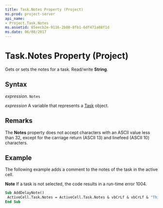 ```yaml
---
title: Task.Notes Property (Project)
ms.prod: project-server
api_name:
- Project.Task.Notes
ms.assetid: 65eecb2e-9116-2b00-8fb1-6df471a88f1d
ms.date: 06/08/2017
---
```



# Task.Notes Property (Project)

Gets or sets the notes for a task. Read/write  **String**.


## Syntax

 _expression_. `Notes`

 _expression_ A variable that represents a [Task](./Project.Task.md) object.


## Remarks

The  **Notes** property does not accept characters with an ASCII value less than 32, except for the carriage return (ASCII 13) and linefeed (ASCII 10) characters.


## Example

The following example adds a comment to the notes of the task in the active cell.


 **Note**  If a task is not selected, the code results in a run-time error 1004. 


```vb
Sub AddDelayNote() 
 ActiveCell.Task.Notes = ActiveCell.Task.Notes & vbCrLf & vbCrLf & "This task can be delayed." 
End Sub
```


